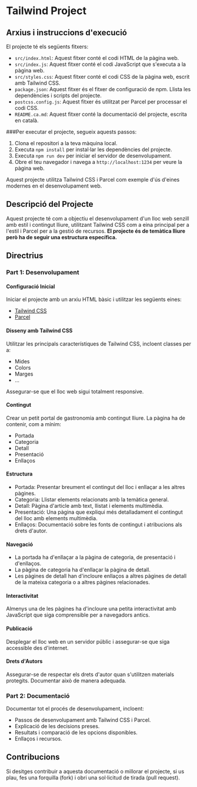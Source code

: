 # Tailwind Project

## Arxius i instruccions d'execució

El projecte té els següents fitxers:

- `src/index.html`: Aquest fitxer conté el codi HTML de la pàgina web.
- `src/index.js`: Aquest fitxer conté el codi JavaScript que s'executa a la pàgina web.
- `src/styles.css`: Aquest fitxer conté el codi CSS de la pàgina web, escrit amb Tailwind CSS.
- `package.json`: Aquest fitxer és el fitxer de configuració de npm. Llista les dependències i scripts del projecte.
- `postcss.config.js`: Aquest fitxer és utilitzat per Parcel per processar el codi CSS.
- `README.ca.md`: Aquest fitxer conté la documentació del projecte, escrita en català.

###Per executar el projecte, segueix aquests passos:

1. Clona el repositori a la teva màquina local.
2. Executa `npm install` per instal·lar les dependències del projecte.
3. Executa `npm run dev` per iniciar el servidor de desenvolupament.
4. Obre el teu navegador i navega a `http://localhost:1234` per veure la pàgina web.

Aquest projecte utilitza Tailwind CSS i Parcel com exemple d'ús d'eines modernes en el desenvolupament web.

## Descripció del Projecte

Aquest projecte té com a objectiu el desenvolupament d'un lloc web senzill amb estil i contingut lliure, utilitzant Tailwind CSS com a eina principal per a l'estil i Parcel per a la gestió de recursos. **El projecte és de temàtica lliure però ha de seguir una estructura específica.**

## Directrius

### Part 1: Desenvolupament

#### Configuració Inicial

Iniciar el projecte amb un arxiu HTML bàsic i utilitzar les següents eines:

- [Tailwind CSS](https://tailwindcss.com/)
- [Parcel](https://v2.parceljs.org/)

#### Disseny amb Tailwind CSS

Utilitzar les principals característiques de Tailwind CSS, incloent classes per a:

- Mides
- Colors
- Marges
- ...

Assegurar-se que el lloc web sigui totalment responsive.

#### Contingut

Crear un petit portal de gastronomia amb contingut lliure. La pàgina ha de contenir, com a mínim:

- Portada
- Categoria
- Detall
- Presentació
- Enllaços

#### Estructura

- Portada: Presentar breument el contingut del lloc i enllaçar a les altres pàgines.
- Categoria: Llistar elements relacionats amb la temàtica general.
- Detall: Pàgina d'article amb text, llistat i elements multimèdia.
- Presentació: Una pàgina que expliqui més detalladament el contingut del lloc amb elements multimèdia.
- Enllaços: Documentació sobre les fonts de contingut i atribucions als drets d'autor.

#### Navegació

- La portada ha d'enllaçar a la pàgina de categoria, de presentació i d'enllaços.
- La pàgina de categoria ha d'enllaçar la pàgina de detall.
- Les pàgines de detall han d'incloure enllaços a altres pàgines de detall de la mateixa categoria o a altres pàgines relacionades.

#### Interactivitat

Almenys una de les pàgines ha d'incloure una petita interactivitat amb JavaScript que siga comprensible per a navegadors antics.

#### Publicació

Desplegar el lloc web en un servidor públic i assegurar-se que siga accessible des d'internet.

#### Drets d'Autors

Assegurar-se de respectar els drets d'autor quan s'utilitzen materials protegits. Documentar això de manera adequada.

### Part 2: Documentació

Documentar tot el procés de desenvolupament, incloent:

- Passos de desenvolupament amb Tailwind CSS i Parcel.
- Explicació de les decisions preses.
- Resultats i comparació de les opcions disponibles.
- Enllaços i recursos.

## Contribucions

Si desitges contribuir a aquesta documentació o millorar el projecte, si us plau, fes una forquilla (fork) i obri una sol·licitud de tirada (pull request).
